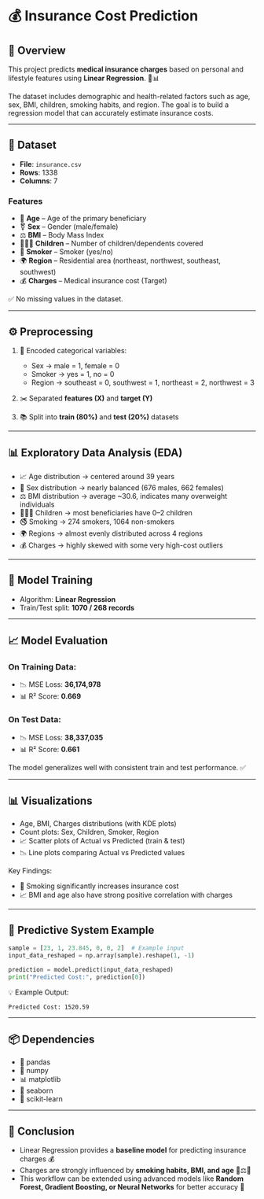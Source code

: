# 💰 Insurance Cost Prediction

## 📖 Overview

This project predicts **medical insurance charges** based on personal and lifestyle features using **Linear Regression**. 🏥📊

The dataset includes demographic and health-related factors such as age, sex, BMI, children, smoking habits, and region. The goal is to build a regression model that can accurately estimate insurance costs.

---

## 📂 Dataset

* **File**: `insurance.csv`
* **Rows**: 1338
* **Columns**: 7

### Features

* 🎂 **Age** – Age of the primary beneficiary
* ⚧ **Sex** – Gender (male/female)
* ⚖️ **BMI** – Body Mass Index
* 👨‍👩‍👧 **Children** – Number of children/dependents covered
* 🚬 **Smoker** – Smoker (yes/no)
* 🌍 **Region** – Residential area (northeast, northwest, southeast, southwest)
* 💰 **Charges** – Medical insurance cost (Target)

✅ No missing values in the dataset.

---

## ⚙️ Preprocessing

1. 🔄 Encoded categorical variables:

   * Sex → male = 1, female = 0
   * Smoker → yes = 1, no = 0
   * Region → southeast = 0, southwest = 1, northeast = 2, northwest = 3
2. ✂️ Separated **features (X)** and **target (Y)**
3. 📚 Split into **train (80%)** and **test (20%)** datasets

---

## 📊 Exploratory Data Analysis (EDA)

* 📈 Age distribution → centered around 39 years
* 👥 Sex distribution → nearly balanced (676 males, 662 females)
* ⚖️ BMI distribution → average ~30.6, indicates many overweight individuals
* 👨‍👩‍👧 Children → most beneficiaries have 0–2 children
* 🚭 Smoking → 274 smokers, 1064 non-smokers
* 🌍 Regions → almost evenly distributed across 4 regions
* 💰 Charges → highly skewed with some very high-cost outliers

---

## 🧠 Model Training

* Algorithm: **Linear Regression**
* Train/Test split: **1070 / 268 records**

---

## 📈 Model Evaluation

### On Training Data:

* 📉 MSE Loss: **36,174,978**
* 📊 R² Score: **0.669**

### On Test Data:

* 📉 MSE Loss: **38,337,035**
* 📊 R² Score: **0.661**

The model generalizes well with consistent train and test performance. ✅

---

## 📊 Visualizations

* Age, BMI, Charges distributions (with KDE plots)
* Count plots: Sex, Children, Smoker, Region
* 📈 Scatter plots of Actual vs Predicted (train & test)
* 📉 Line plots comparing Actual vs Predicted values

Key Findings:

* 🚬 Smoking significantly increases insurance cost
* 📈 BMI and age also have strong positive correlation with charges

---

## 🚀 Predictive System Example

```python
sample = [23, 1, 23.845, 0, 0, 2]  # Example input
input_data_reshaped = np.array(sample).reshape(1, -1)

prediction = model.predict(input_data_reshaped)
print("Predicted Cost:", prediction[0])
```

💡 Example Output:

```
Predicted Cost: 1520.59
```

---

## 📦 Dependencies

* 🐼 pandas
* 🔢 numpy
* 📊 matplotlib
* 🎨 seaborn
* 🤖 scikit-learn

---

## 📝 Conclusion

* Linear Regression provides a **baseline model** for predicting insurance charges 💰
* Charges are strongly influenced by **smoking habits, BMI, and age** 🚬⚖️🎂
* This workflow can be extended using advanced models like **Random Forest, Gradient Boosting, or Neural Networks** for better accuracy 🚀
